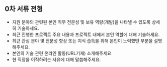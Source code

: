 ## 0차 서류 전형
- 지원 분야의 관련된 본인 직무 전문성 및 보유 역량(개발)을 나타낼 수 있도록 상세히 기술하세요.
- 최근 진행한 프로젝트 주요 내용과 프로젝트 내에서 본인 역할에 대해 기술하세요.
- 최근 관심 분야 및 전문성 향상 또는 지식 습득을 위해 본인이 노력했떤 부분을 설명해주세요.
- 본인의 기술 관련 온라인 활동(URL기재) 소개해주세요.
- 현 직장을 이직하려는 사유에 대해 말씀해주세요.